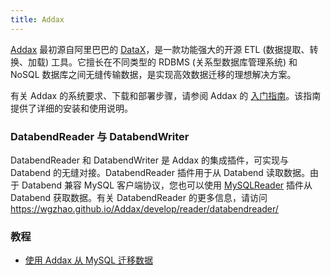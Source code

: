 ```yaml
---
title: Addax
---
```


[Addax](https://github.com/wgzhao/Addax) 最初源自阿里巴巴的 [DataX](https://github.com/alibaba/DataX)，是一款功能强大的开源 ETL (数据提取、转换、加载) 工具。它擅长在不同类型的 RDBMS (关系型数据库管理系统) 和 NoSQL 数据库之间无缝传输数据，是实现高效数据迁移的理想解决方案。

有关 Addax 的系统要求、下载和部署步骤，请参阅 Addax 的 [入门指南](https://github.com/wgzhao/Addax#getting-started)。该指南提供了详细的安装和使用说明。

### DatabendReader 与 DatabendWriter

DatabendReader 和 DatabendWriter 是 Addax 的集成插件，可实现与 Databend 的无缝对接。DatabendReader 插件用于从 Databend 读取数据。由于 Databend 兼容 MySQL 客户端协议，您也可以使用 [MySQLReader](https://wgzhao.github.io/Addax/develop/reader/mysqlreader/) 插件从 Databend 获取数据。有关 DatabendReader 的更多信息，请访问 https://wgzhao.github.io/Addax/develop/reader/databendreader/

### 教程

- [使用 Addax 从 MySQL 迁移数据](/tutorials/migrate/migrating-from-mysql-with-addax)